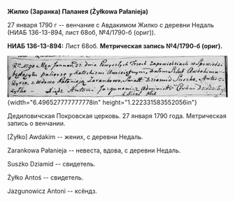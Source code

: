**Жилко (Заранка) Паланея (Żyłkowa Pałanieja)**

27 января 1790 г -- венчание с Авдакимом Жилко с деревни Недаль (НИАБ
136-13-894, лист 68об, №4/1790-б (ориг)).

**НИАБ 136-13-894:** Лист 68об. **Метрическая запись №4/1790-б (ориг).**

![](./media/cd13388d7bf47fd779efead0273cced40c928d9f.png){width="6.496527777777778in"
height="1.222331583552056in"}

Дедиловичская Покровская церковь. 27 января 1790 года. Метрическая
запись о венчании.

\[Żyłko\] Awdakim -- жених, с деревни Недаль.

Zarankowa Pałanieja -- невеста, вдова, с деревни Недаль.

Suszko Dziamid -- свидетель.

Żyłko Antoś -- свидетель.

Jazgunowicz Antoni -- ксёндз.
